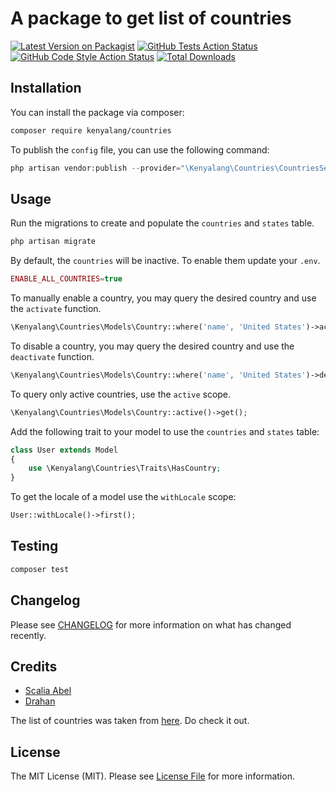 # A package to get list of countries

[![Latest Version on Packagist](https://img.shields.io/packagist/v/kenyalang/countries.svg?style=flat-square)](https://packagist.org/packages/kenyalang/countries)
[![GitHub Tests Action Status](https://img.shields.io/github/workflow/status/kenyalang/countries/run-tests?label=tests)](https://github.com/kenyalang/countries/actions?query=workflow%3Arun-tests+branch%3Amain)
[![GitHub Code Style Action Status](https://img.shields.io/github/workflow/status/kenyalang/countries/Check%20&%20fix%20styling?label=code%20style)](https://github.com/kenyalang/countries/actions?query=workflow%3A"Check+%26+fix+styling"+branch%3Amain)
[![Total Downloads](https://img.shields.io/packagist/dt/kenyalang/countries.svg?style=flat-square)](https://packagist.org/packages/kenyalang/countries)

## Installation

You can install the package via composer:

```bash
composer require kenyalang/countries
```

To publish the `config` file, you can use the following command:

```php
php artisan vendor:publish --provider="\Kenyalang\Countries\CountriesServiceProvider" --tag=config
```

## Usage
Run the migrations to create and populate the `countries` and `states` table.

```php
php artisan migrate
```

By default, the `countries` will be inactive. To enable them update your `.env`.

```php
ENABLE_ALL_COUNTRIES=true
```

To manually enable a country, you may query the desired country and use the `activate` function.

```php
\Kenyalang\Countries\Models\Country::where('name', 'United States')->activate();
```

To disable a country, you may query the desired country and use the `deactivate` function.

```php
\Kenyalang\Countries\Models\Country::where('name', 'United States')->deactivate();
```

To query only active countries, use the `active` scope.

```php
\Kenyalang\Countries\Models\Country::active()->get();
```

Add the following trait to your model to use the `countries` and `states` table:

```php
class User extends Model
{
    use \Kenyalang\Countries\Traits\HasCountry;
}
```

To get the locale of a model use the `withLocale` scope:

```php
User::withLocale()->first();
```

## Testing

```bash
composer test
```

## Changelog

Please see [CHANGELOG](CHANGELOG.md) for more information on what has changed recently.

## Credits

- [Scalia Abel](https://github.com/scaabel)
- [Drahan](https://github.com/dr5hn)

The list of countries was taken from [here](https://github.com/dr5hn/countries-states-cities-database). Do check it out.

## License

The MIT License (MIT). Please see [License File](LICENSE.md) for more information.
